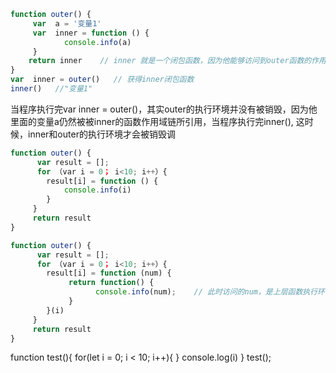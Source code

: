 
```javascript
function outer() {
     var  a = '变量1'
     var  inner = function () {
            console.info(a)
     }
    return inner    // inner 就是一个闭包函数，因为他能够访问到outer函数的作用域
}
var  inner = outer()   // 获得inner闭包函数
inner()   //"变量1"
```
当程序执行完var inner = outer()，其实outer的执行环境并没有被销毁，因为他里面的变量a仍然被被inner的函数作用域链所引用，当程序执行完inner(), 这时候，inner和outer的执行环境才会被销毁调

```javascript
function outer() {
      var result = [];
      for （var i = 0； i<10; i++）{
        result[i] = function () {
            console.info(i)
        }
     }
     return result
}
```

```javascript
function outer() {
      var result = [];
      for （var i = 0； i<10; i++）{
        result[i] = function (num) {
             return function() {
                   console.info(num);    // 此时访问的num，是上层函数执行环境的num，数组有10个函数对象，每个对象的执行环境下的number都不一样
             }
        }(i)
     }
     return result
}
```

function test(){
     for(let i = 0; i < 10; i++){
     }
     console.log(i)
}
test();
